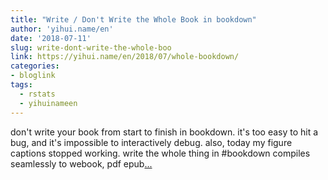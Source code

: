 ```yaml
---
title: "Write / Don't Write the Whole Book in bookdown"
author: 'yihui.name/en'
date: '2018-07-11'
slug: write-dont-write-the-whole-boo
link: https://yihui.name/en/2018/07/whole-bookdown/
categories:
- bloglink
tags:
  - rstats
  - yihuinameen
---
```


don't write your book from start to finish in bookdown. it's too easy to hit a bug, and it's impossible to interactively debug. also, today my figure captions stopped working. write the whole thing in #bookdown compiles seamlessly to webook, pdf epub[... <i class="fas fa-external-link-alt"></i>](https://yihui.name/en/2018/07/whole-bookdown/)

